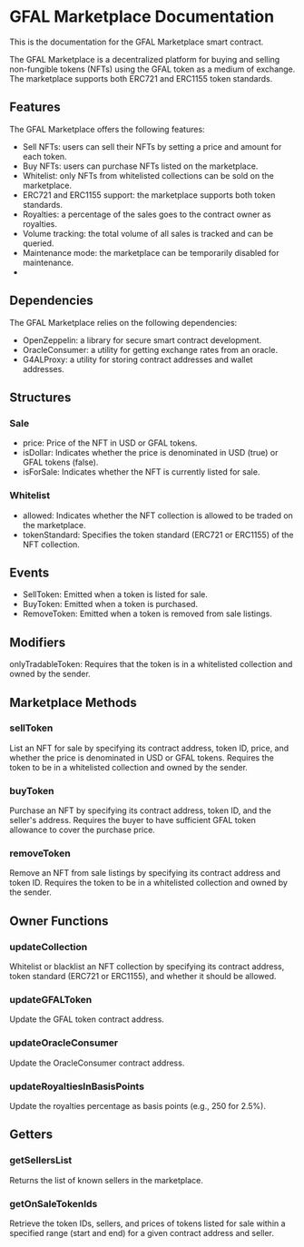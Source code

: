 # GFAL Marketplace Documentation
This is the documentation for the GFAL Marketplace smart contract.

The GFAL Marketplace is a decentralized platform for buying and selling non-fungible tokens (NFTs) using the GFAL token as a medium of exchange. The marketplace supports both ERC721 and ERC1155 token standards.

## Features
The GFAL Marketplace offers the following features:

- Sell NFTs: users can sell their NFTs by setting a price and amount for each token.
- Buy NFTs: users can purchase NFTs listed on the marketplace.
- Whitelist: only NFTs from whitelisted collections can be sold on the marketplace.
- ERC721 and ERC1155 support: the marketplace supports both token standards.
- Royalties: a percentage of the sales goes to the contract owner as royalties.
- Volume tracking: the total volume of all sales is tracked and can be queried.
- Maintenance mode: the marketplace can be temporarily disabled for maintenance.
- 
## Dependencies
The GFAL Marketplace relies on the following dependencies:

- OpenZeppelin: a library for secure smart contract development.
- OracleConsumer: a utility for getting exchange rates from an oracle.
- G4ALProxy: a utility for storing contract addresses and wallet addresses.

## Structures

### Sale
- price: Price of the NFT in USD or GFAL tokens.
- isDollar: Indicates whether the price is denominated in USD (true) or GFAL tokens (false).
- isForSale: Indicates whether the NFT is currently listed for sale.

### Whitelist
- allowed: Indicates whether the NFT collection is allowed to be traded on the marketplace.
- tokenStandard: Specifies the token standard (ERC721 or ERC1155) of the NFT collection.

## Events
- SellToken: Emitted when a token is listed for sale.
- BuyToken: Emitted when a token is purchased.
- RemoveToken: Emitted when a token is removed from sale listings.

## Modifiers
onlyTradableToken: Requires that the token is in a whitelisted collection and owned by the sender.

## Marketplace Methods

### sellToken
List an NFT for sale by specifying its contract address, token ID, price, and whether the price is denominated in USD or GFAL tokens. Requires the token to be in a whitelisted collection and owned by the sender.

### buyToken
Purchase an NFT by specifying its contract address, token ID, and the seller's address. Requires the buyer to have sufficient GFAL token allowance to cover the purchase price.

### removeToken
Remove an NFT from sale listings by specifying its contract address and token ID. Requires the token to be in a whitelisted collection and owned by the sender.

## Owner Functions

### updateCollection
Whitelist or blacklist an NFT collection by specifying its contract address, token standard (ERC721 or ERC1155), and whether it should be allowed.

### updateGFALToken
Update the GFAL token contract address.

### updateOracleConsumer
Update the OracleConsumer contract address.

### updateRoyaltiesInBasisPoints
Update the royalties percentage as basis points (e.g., 250 for 2.5%).

## Getters

### getSellersList
Returns the list of known sellers in the marketplace.

### getOnSaleTokenIds
Retrieve the token IDs, sellers, and prices of tokens listed for sale within a specified range (start and end) for a given contract address and seller.
